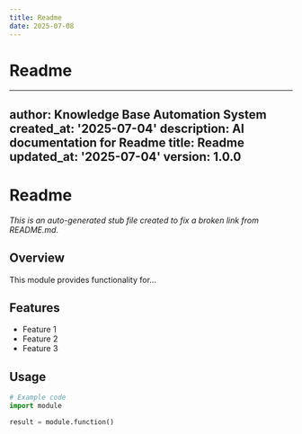 ```yaml
---
title: Readme
date: 2025-07-08
---
```


# Readme

---
author: Knowledge Base Automation System
created_at: '2025-07-04'
description: AI documentation for Readme
title: Readme
updated_at: '2025-07-04'
version: 1.0.0
---

# Readme

*This is an auto-generated stub file created to fix a broken link from README.md.*

## Overview

This module provides functionality for...

## Features

- Feature 1
- Feature 2
- Feature 3

## Usage

```python
# Example code
import module

result = module.function()
```

